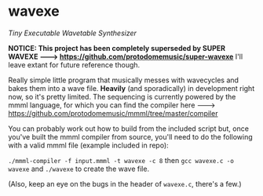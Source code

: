 # wavexe
*Tiny Executable Wavetable Synthesizer*

**NOTICE: This project has been completely superseded by SUPER WAVEXE --->  https://github.com/protodomemusic/super-wavexe**
I'll leave extant for future reference though.

Really simple little program that musically messes with wavecycles and bakes them into a wave file. **Heavily** (and sporadically) in development right now, so it's pretty limited. The sequencing is currently powered by the mmml language, for which you can find the compiler here --->  https://github.com/protodomemusic/mmml/tree/master/compiler

You can probably work out how to build from the included script but, once you've built the mmml compiler from source, you'll need to do the following with a valid mmml file (example included in repo):

`./mmml-compiler -f input.mmml -t wavexe -c 8` then `gcc wavexe.c -o wavexe` and `./wavexe` to create the wave file.

(Also, keep an eye on the bugs in the header of `wavexe.c`, there's a few.)
